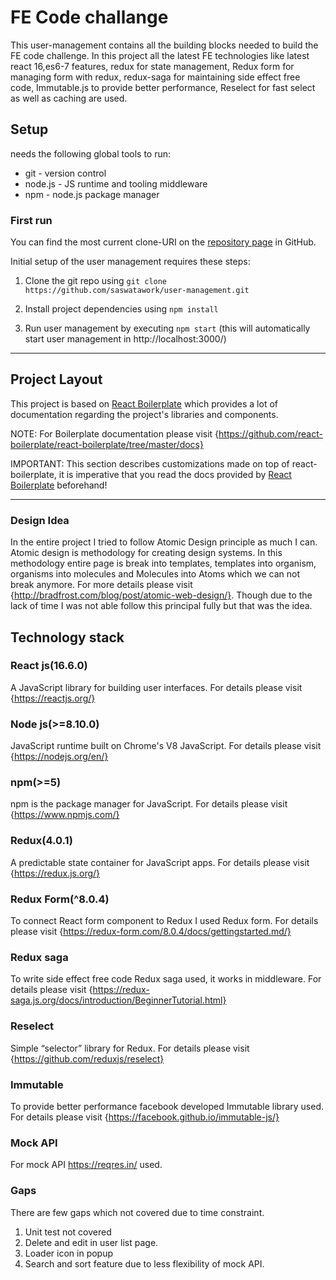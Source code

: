 # FE Code challange

This user-management contains all the building blocks needed to build the FE code challenge. In this project all the latest FE technologies like latest react 16,es6-7 features, redux for state management, Redux form for managing form with redux, redux-saga for maintaining side effect free code, Immutable.js to provide better performance, Reselect for fast select as well as caching are used.

## Setup

needs the following global tools to run:
* git - version control
* node.js - JS runtime and tooling middleware
* npm - node.js package manager

### First run

You can find the most current clone-URI on the [repository page](https://github.com/saswatawork/user-management.git) in GitHub.

Initial setup of the user management requires these steps:

1. Clone the git repo using `git clone https://github.com/saswatawork/user-management.git`

2. Install project dependencies using `npm install`

3. Run user management by executing `npm start` (this will automatically start user management in http://localhost:3000/)

---

## Project Layout

This project is based on [React Boilerplate](https://github.com/react-boilerplate/react-boilerplate) which provides a lot of documentation regarding the project's libraries and components.

NOTE: For Boilerplate documentation please visit {https://github.com/react-boilerplate/react-boilerplate/tree/master/docs}

IMPORTANT: This section describes customizations made on top of react-boilerplate, it is imperative that you read the docs provided by [React Boilerplate](https://github.com/react-boilerplate/react-boilerplate)  beforehand!

---

### Design Idea

In the entire project I tried to follow Atomic Design principle as much I can. Atomic design is methodology for creating design systems. In this methodology entire page is break into templates, templates into organism, organisms into molecules and Molecules into Atoms which we can not break anymore. For more details please visit {http://bradfrost.com/blog/post/atomic-web-design/}. Though due to the lack of time I was not able follow this principal fully but that was the idea.

## Technology stack

### React js(16.6.0)
A JavaScript library for building user interfaces. For details please visit {https://reactjs.org/}

### Node js(>=8.10.0)
JavaScript runtime built on Chrome's V8 JavaScript. For details please visit {https://nodejs.org/en/}

### npm(>=5)
npm is the package manager for JavaScript. For details please visit {https://www.npmjs.com/}

### Redux(4.0.1)
A predictable state container for JavaScript apps. For details please visit {https://redux.js.org/}

### Redux Form(^8.0.4)
To connect React form component to Redux I used Redux form. For details please visit {https://redux-form.com/8.0.4/docs/gettingstarted.md/}

### Redux saga
To write side effect free code Redux saga used, it works in middleware. For details please visit {https://redux-saga.js.org/docs/introduction/BeginnerTutorial.html}

### Reselect
Simple “selector” library for Redux. For details please visit {https://github.com/reduxjs/reselect}

### Immutable
To provide better performance facebook developed Immutable library used. For details please visit {https://facebook.github.io/immutable-js/}

### Mock API
For mock API https://reqres.in/ used.


### Gaps
There are few gaps which not covered due to time constraint.

1. Unit test not covered
2. Delete and edit in user list page.
3. Loader icon in popup
4. Search and sort feature due to less flexibility of mock API.

